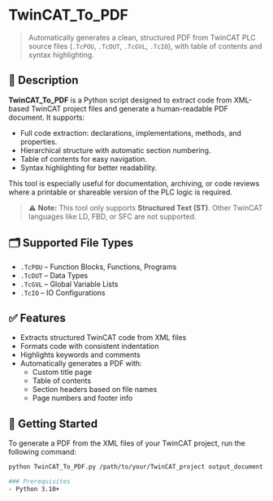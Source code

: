 # TwinCAT_To_PDF

> Automatically generates a clean, structured PDF from TwinCAT PLC source files (`.TcPOU`, `.TcDUT`, `.TcGVL`, `.TcIO`), with table of contents and syntax highlighting.

## 📜 Description

**TwinCAT_To_PDF** is a Python script designed to extract code from XML-based TwinCAT project files and generate a human-readable PDF document. It supports:

- Full code extraction: declarations, implementations, methods, and properties.
- Hierarchical structure with automatic section numbering.
- Table of contents for easy navigation.
- Syntax highlighting for better readability.

This tool is especially useful for documentation, archiving, or code reviews where a printable or shareable version of the PLC logic is required.

> ⚠️ **Note:** This tool only supports **Structured Text (ST)**. Other TwinCAT languages like LD, FBD, or SFC are not supported.

## 🗂️ Supported File Types

- `.TcPOU` – Function Blocks, Functions, Programs
- `.TcDUT` – Data Types
- `.TcGVL` – Global Variable Lists
- `.TcIO` – IO Configurations

## ✅ Features

- Extracts structured TwinCAT code from XML files
- Formats code with consistent indentation
- Highlights keywords and comments
- Automatically generates a PDF with:
  - Custom title page
  - Table of contents
  - Section headers based on file names
  - Page numbers and footer info

## 🚀 Getting Started

To generate a PDF from the XML files of your TwinCAT project, run the following command:

```bash
python TwinCAT_To_PDF.py /path/to/your/TwinCAT_project output_document.pdf

### Prerequisites
- Python 3.10+
